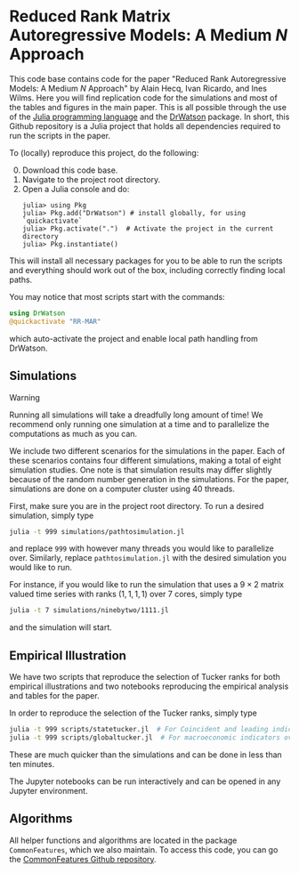 # Reduced Rank Matrix Autoregressive Models: A Medium $N$ Approach

This code base contains code for the paper "Reduced Rank Autoregressive Models: A Medium $N$ Approach" by Alain Hecq, Ivan Ricardo, and Ines Wilms.
Here you will find replication code for the simulations and most of the tables and figures in the main paper.
This is all possible through the use of the [Julia programming language](https://julialang.org/) and the [DrWatson](https://juliadynamics.github.io/DrWatson.jl/stable/) package.
In short, this Github repository is a Julia project that holds all dependencies required to run the scripts in the paper.

To (locally) reproduce this project, do the following:

0. Download this code base.
1. Navigate to the project root directory.
2. Open a Julia console and do:
   ```
   julia> using Pkg
   julia> Pkg.add("DrWatson") # install globally, for using `quickactivate`
   julia> Pkg.activate(".")  # Activate the project in the current directory
   julia> Pkg.instantiate()
   ```

This will install all necessary packages for you to be able to run the scripts and
everything should work out of the box, including correctly finding local paths.

You may notice that most scripts start with the commands:
```julia
using DrWatson
@quickactivate "RR-MAR"
```
which auto-activate the project and enable local path handling from DrWatson.

## Simulations
> [!WARNING]  
> Running all simulations will take a dreadfully long amount of time!
> We recommend only running one simulation at a time and to parallelize the computations as much as you can.

We include two different scenarios for the simulations in the paper.
Each of these scenarios contains four different simulations, making a total of eight simulation studies.
One note is that simulation results may differ slightly because of the random number generation in the simulations.
For the paper, simulations are done on a computer cluster using 40 threads.

First, make sure you are in the project root directory.
To run a desired simulation, simply type 
```bash
julia -t 999 simulations/pathtosimulation.jl
```
and replace `999` with however many threads you would like to parallelize over.
Similarly, replace `pathtosimulation.jl` with the desired simulation you would like to run.

For instance, if you would like to run the simulation that uses a $9 \times 2$ matrix valued time series with ranks $(1,1,1,1)$ over 7 cores, simply type
```bash
julia -t 7 simulations/ninebytwo/1111.jl
```
and the simulation will start.

## Empirical Illustration

We have two scripts that reproduce the selection of Tucker ranks for both empirical illustrations and two notebooks reproducing the empirical analysis and tables for the paper.

In order to reproduce the selection of the Tucker ranks, simply type

```bash
julia -t 999 scripts/statetucker.jl  # For Coincident and leading indicators over U.S. states.
julia -t 999 scripts/globaltucker.jl  # For macroeconomic indicators over Eurozone/North American countries.
```

These are much quicker than the simulations and can be done in less than ten minutes.

The Jupyter notebooks can be run interactively and can be opened in any Jupyter environment.

## Algorithms

All helper functions and algorithms are located in the package `CommonFeatures`, which we also maintain.
To access this code, you can go the [CommonFeatures Github repository](https://github.com/ivanuricardo/CommonFeatures.jl).

